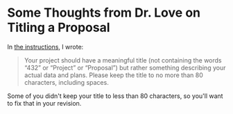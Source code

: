 # Some Thoughts from Dr. Love on Titling a Proposal

In [the instructions](https://github.com/THOMASELOVE/432-2022/blob/main/projectA/01_projectA_proposal.md#title-and-authors), I wrote:

> Your project should have a meaningful title (not containing the words “432” or “Project” or “Proposal”) but rather something describing your actual data and plans.
> Please keep the title to no more than 80 characters, including spaces.

Some of you didn't keep your title to less than 80 characters, so you'll want to fix that in your revision.

